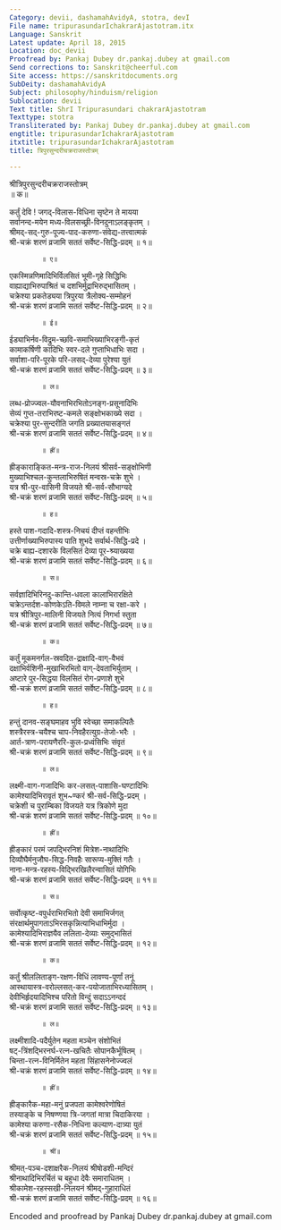 ```yaml
---
Category: devii, dashamahAvidyA, stotra, devI
File name: tripurasundarIchakrarAjastotram.itx
Language: Sanskrit
Latest update: April 18, 2015
Location: doc_devii
Proofread by: Pankaj Dubey dr.pankaj.dubey at gmail.com
Send corrections to: Sanskrit@cheerful.com
Site access: https://sanskritdocuments.org
SubDeity: dashamahAvidyA
Subject: philosophy/hinduism/religion
Sublocation: devii
Text title: ShrI Tripurasundari chakrarAjastotram
Texttype: stotra
Transliterated by: Pankaj Dubey dr.pankaj.dubey at gmail.com
engtitle: tripurasundarIchakrarAjastotram
itxtitle: tripurasundarIchakrarAjastotram
title: त्रिपुरसुन्दरीचक्रराजस्तोत्रम्

---
```

  
 श्रीत्रिपुरसुन्दरीचक्रराजस्तोत्रम्   
            ॥ क॥  
  
कर्तुं देवि ! जगद्-विलास-विधिना सृष्टेन ते मायया  
सर्वानन्द-मयेन मध्य-विलसच्छ्री-विनदुनाऽलङ्कृतम् ।  
श्रीमद्-सद्-गुरु-पूज्य-पाद-करुणा-संवेद्य-तत्त्वात्मकं  
श्री-चक्रं शरणं व्रजामि सततं सर्वेष्ट-सिद्धि-प्रदम् ॥ १॥  
  
            ॥ ए॥  
  
एकस्मिन्नणिमादिभिर्विलसितं भूमी-गृहे सिद्धिभिः  
वाह्याद्याभिरुपाश्रितं च दशभिर्मुद्राभिरुद्भासितम् ।  
चक्रेश्या प्रकतेड्यया त्रिपुरया त्रैलोक्य-सम्मोहनं  
श्री-चक्रं शरणं व्रजामि सततं सर्वेष्ट-सिद्धि-प्रदम् ॥ २॥  
  
            ॥ ई॥  
  
ईड्याभिर्नव-विद्रुम-च्छवि-समाभिख्याभिरङ्गी-कृतं  
कामाकर्षिणी कादिभिः स्वर-दले गुप्ताभिधाभिः सदा ।  
सर्वाशा-परि-पूरके परि-लसद्-देव्या पुरेश्या युतं  
श्री-चक्रं शरणं व्रजामि सततं सर्वेष्ट-सिद्धि-प्रदम्  ॥ ३॥  
  
            ॥ ल॥  
  
लब्ध-प्रोज्ज्वल-यौवनाभिरभितोऽनङ्ग-प्रसूनादिभिः  
सेव्यं गुप्त-तराभिरष्ट-कमले सङ्क्षोभकाख्ये सदा ।  
चक्रेश्या पुर-सुन्दरीति जगति प्रख्यातयासङ्गतं  
श्री-चक्रं शरणं व्रजामि सततं सर्वेष्ट-सिद्धि-प्रदम् ॥ ४॥  
  
            ॥ ह्रीं॥  
  
ह्रीङ्काराङ्कित-मन्त्र-राज-निलयं श्रीसर्व-सङ्क्षोभिणी  
मुख्याभिश्चल-कुन्तलाभिरुषितं मन्वस्र-चक्रे शुभे ।  
यत्र श्री-पुर-वासिनी विजयते श्री-सर्व-सौभाग्यदे  
श्री-चक्रं शरणं व्रजामि सततं सर्वेष्ट-सिद्धि-प्रदम्  ॥ ५॥  
  
            ॥ ह॥  
  
हस्ते पाश-गदादि-शस्त्र-निचयं दीप्तं वहन्तीभिः  
उत्तीर्णाख्याभिरुपास्य पाति शुभदे सर्वार्थ-सिद्धि-प्रदे ।  
चक्रे बाह्य-दशारके विलसितं देव्या पूर-श्र्याख्यया  
श्री-चक्रं शरणं व्रजामि सततं सर्वेष्ट-सिद्धि-प्रदम् ॥ ६॥  
  
            ॥ स॥  
  
सर्वज्ञादिभिरिनदु-कान्ति-धवला कालाभिरारक्षिते  
चक्रेऽन्तर्दश-कोणकेऽति-विमले नाम्ना च रक्षा-करे ।  
यत्र श्रीत्रिपुर-मालिनी विजयते नित्यं निगर्भा स्तुता  
श्री-चक्रं शरणं व्रजामि सततं सर्वेष्ट-सिद्धि-प्रदम्  ॥ ७॥  
  
            ॥ क॥  
  
कर्तुं मूकमनर्गल-स्रवदित-द्राक्षादि-वाग्-वैभवं  
दक्षाभिर्वशिनी-मुखाभिरभितो वाग्-देवताभिर्युताम् ।  
अष्टारे पुर-सिद्धया विलसितं रोग-प्रणाशे शुभे  
श्री-चक्रं शरणं व्रजामि सततं सर्वेष्ट-सिद्धि-प्रदम् ॥ ८॥  
  
            ॥ ह॥  
  
हन्तुं दानव-सङ्घमाहव भुवि स्वेच्छा समाकल्पितैः  
शस्त्रैरस्त्र-चयैश्च चाप-निवहैरत्युग्र-तेजो-भरैः ।  
आर्त-त्राण-परायणैररि-कुल-प्रध्वंसिभिः संवृतं  
श्री-चक्रं शरणं व्रजामि सततं सर्वेष्ट-सिद्धि-प्रदम् ॥ ९॥  
  
            ॥ ल॥  
  
लक्ष्मी-वाग-गजादिभिः कर-लसत्-पाशासि-घण्टादिभिः  
कामेश्यादिभिरावृतं शुभ~ण्करं श्री-सर्व-सिद्धि-प्रदम् ।  
चक्रेशी च पुराम्बिका विजयते यत्र त्रिकोणे मुदा  
श्री-चक्रं शरणं व्रजामि सततं सर्वेष्ट-सिद्धि-प्रदम्  ॥ १०॥  
  
            ॥ ह्रीं॥  
  
ह्रीङ्कारं परमं जपद्भिरनिशं मित्रेश-नाथादिभिः  
दिव्यौघैर्मनुजौघ-सिद्ध-निवहैः सारूप्य-मुक्तिं गतैः ।  
नाना-मन्त्र-रहस्य-विद्भिरखिलैरन्वासितं योगिभिः  
श्री-चक्रं शरणं व्रजामि सततं सर्वेष्ट-सिद्धि-प्रदम् ॥ ११॥  
  
            ॥ स॥  
  
सर्वोत्कृष्ट-वपुर्धराभिरभितो देवी समाभिर्जगत्  
संरक्षार्थमुपागताऽभिरसकृन्नित्याभिधाभिर्मुदा ।  
कामेश्यादिभिराज्ञयैव ललिता-देव्याः समुद्भासितं  
श्री-चक्रं शरणं व्रजामि सततं सर्वेष्ट-सिद्धि-प्रदम्  ॥ १२॥  
  
            ॥ क॥  
  
कर्तुं श्रीललिताङ्ग-रक्षण-विधिं लावण्य-पूर्णां तनूं  
आस्थायास्त्र-वरोल्लसत्-कर-पयोजाताभिरध्यासितम् ।  
देवीभिर्हृदयादिभिश्च परितो विन्दुं सदाऽऽनन्ददं  
श्री-चक्रं शरणं व्रजामि सततं सर्वेष्ट-सिद्धि-प्रदम्  ॥ १३॥  
  
            ॥ ल॥  
  
लक्ष्मीशादि-पदैर्युतेन महता मञ्चेन संशोभितं  
षट्-त्रिंशद्भिरनर्घ-रत्न-खचितैः सोपानकैर्भूषितम् ।  
चिन्ता-रत्न-विनिर्मितेन महता सिंहासनेनोज्ज्वलं  
श्री-चक्रं शरणं व्रजामि सततं सर्वेष्ट-सिद्धि-प्रदम् ॥ १४॥  
  
            ॥ ह्रीं॥  
  
ह्रीङ्कारैक-महा-मनुं प्रजपता कामेश्वरेणोषितं  
तस्याङ्के च निषण्णया त्रि-जगतां मात्रा चिदाकिरया ।  
कामेश्या करुणा-रसैक-निधिना कल्याण-दात्र्या युतं  
श्री-चक्रं शरणं व्रजामि सततं सर्वेष्ट-सिद्धि-प्रदम् ॥ १५॥  
  
            ॥ श्रीं॥  
  
श्रीमत्-पञ्च-दशाक्षरैक-निलयं श्रीषोडशी-मन्दिरं  
श्रीनाथादिभिरर्चितं च बहुधा देवैः समाराधितम् ।  
श्रीकामेश-रहस्सखी-निलयनं श्रीमद्-गुहाराधितं  
श्री-चक्रं शरणं व्रजामि सततं सर्वेष्ट-सिद्धि-प्रदम् ॥ १६॥  
  
  
Encoded and proofread by Pankaj Dubey dr.pankaj.dubey at gmail.com  
  
